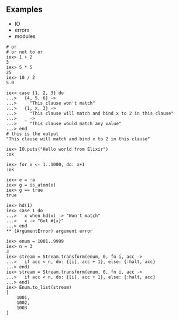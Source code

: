 ## Examples

- IO
- errors
- modules

```live-elixir
# or
# or not to or
iex> 1 + 2
3
iex> 5 * 5
25
iex> 10 / 2
5.0
```

```live-elixir
iex> case {1, 2, 3} do
...>   {4, 5, 6} ->
...>     "This clause won't match"
...>   {1, x, 3} ->
...>     "This clause will match and bind x to 2 in this clause"
...>   _ ->
...>     "This clause would match any value"
...> end
# this is the output
"This clause will match and bind x to 2 in this clause"
```

```live-elixir
iex> IO.puts("Hello world from Elixir")
:ok
```

```live-elixir
iex> for x <- 1..1000, do: x+1
:ok
```

```live-elixir
iex> e = :a
iex> g = is_atom(e)
iex> g == true
true
```

```live-elixir
iex> hd(1)
iex> case 1 do
...>   x when hd(x) -> "Won't match"
...>   x -> "Got #{x}"
...> end
** (ArgumentError) argument error
```

```live-elixir
iex> enum = 1001..9999
iex> n = 3
3
iex> stream = Stream.transform(enum, 0, fn i, acc ->
...>   if acc < n, do: {[i], acc + 1}, else: {:halt, acc}
...> end)
iex> stream = Stream.transform(enum, 0, fn i, acc ->
...>   if acc < n, do: {[i], acc + 1}, else: {:halt, acc}
...> end)
iex> Enum.to_list(stream)
[
	1001,
	1002,
	1003
]
```
